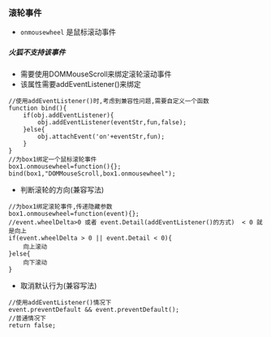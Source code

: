 ### 滚轮事件
- `onmousewheel` 是鼠标滚动事件
##### 火狐不支持该事件
- 需要使用DOMMouseScroll来绑定滚轮滚动事件
- 该属性需要addEventListener()来绑定
```
//使用addEventListener()时,考虑到兼容性问题,需要自定义一个函数
function bind(){
    if(obj.addEventListener){
        obj.addEventListener(eventStr,fun,false);
    }else{
        obj.attachEvent('on'+eventStr,fun);
    }
}
//为box1绑定一个鼠标滚轮事件
box1.onmousewheel=function(){};
bind(box1,"DOMMouseScroll,box1.onmousewheel");
```
- 判断滚轮的方向(兼容写法)
```
//为box1绑定滚轮事件,传递隐藏参数
box1.onmousewheel=function(event){};
//event.wheelDelta>0 或者 event.Detail(addEventListener()的方式)  < 0 就是向上
if(event.wheelDelta > 0 || event.Detail < 0){
    向上滚动
}else{
    向下滚动
}
```
- 取消默认行为(兼容写法)
```
//使用addEventListener()情况下
event.preventDefault && event.preventDefault();
//普通情况下
return false;
```